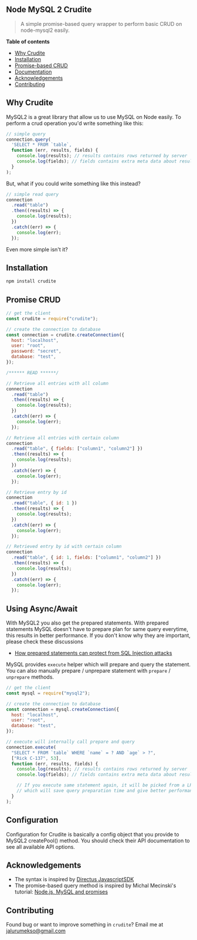 ## Node MySQL 2 Crudite

> A simple promise-based query wrapper to perform basic CRUD on node-mysql2 easily.

**Table of contents**

- [Why Crudite](#why-crudite)
- [Installation](#installation)
- [Promise-based CRUD](#promise-crud)
- [Documentation](#documentation)
- [Acknowledgements](#acknowledgements)
- [Contributing](#contributing)

## Why Crudite

MySQL2 is a great library that allow us to use MySQL on Node easily. To perform a crud operation you'd write something like this:

```js
// simple query
connection.query(
  'SELECT * FROM `table`,
  function (err, results, fields) {
    console.log(results); // results contains rows returned by server
    console.log(fields); // fields contains extra meta data about results, if available
  }
);
```

But, what if you could write something like this instead?

```js
// simple read query
connection
  .read("table")
  .then((results) => {
    console.log(results);
  })
  .catch((err) => {
    console.log(err);
  });
```

Even more simple isn't it?

## Installation

```bash
npm install crudite
```

## Promise CRUD

```js
// get the client
const crudite = require("crudite");

// create the connection to database
const connection = crudite.createConnection({
  host: "localhost",
  user: "root",
  password: "secret",
  database: "test",
});

/****** READ ******/

// Retrieve all entries with all column
connection
  .read("table")
  .then((results) => {
    console.log(results);
  })
  .catch((err) => {
    console.log(err);
  });

// Retrieve all entries with certain column
connection
  .read("table", { fields: ["column1", "column2"] })
  .then((results) => {
    console.log(results);
  })
  .catch((err) => {
    console.log(err);
  });

// Retrieve entry by id
connection
  .read("table", { id: 1 })
  .then((results) => {
    console.log(results);
  })
  .catch((err) => {
    console.log(err);
  });

// Retrieved entry by id with certain column
connection
  .read("table", { id: 1, fields: ["column1", "column2"] })
  .then((results) => {
    console.log(results);
  })
  .catch((err) => {
    console.log(err);
  });
```

## Using Async/Await

With MySQL2 you also get the prepared statements. With prepared statements MySQL doesn't have to prepare plan for same query everytime, this results in better performance. If you don't know why they are important, please check these discussions

- [How prepared statements can protect from SQL Injection attacks](http://stackoverflow.com/questions/8263371/how-can-prepared-statements-protect-from-sql-injection-attacks)

MySQL provides `execute` helper which will prepare and query the statement. You can also manually prepare / unprepare statement with `prepare` / `unprepare` methods.

```js
// get the client
const mysql = require("mysql2");

// create the connection to database
const connection = mysql.createConnection({
  host: "localhost",
  user: "root",
  database: "test",
});

// execute will internally call prepare and query
connection.execute(
  "SELECT * FROM `table` WHERE `name` = ? AND `age` > ?",
  ["Rick C-137", 53],
  function (err, results, fields) {
    console.log(results); // results contains rows returned by server
    console.log(fields); // fields contains extra meta data about results, if available

    // If you execute same statement again, it will be picked from a LRU cache
    // which will save query preparation time and give better performance
  }
);
```

## Configuration

Configuration for Crudite is basically a config object that you provide to MySQL2 createPool() method. You should check their API documentation to see all available API options.

## Acknowledgements

- The syntax is inspired by [Directus JavascriptSDK](https://docs.directus.io/reference/sdk-js.html#reference)
- The promise-based query method is inspired by Michal Mecinski's tutorial: [Node.js, MySQL and promises](https://codeburst.io/node-js-mysql-and-promises-4c3be599909b)

## Contributing

Found bug or want to improve something in `crudite`? Email me at jalurumekso@gmail.com
